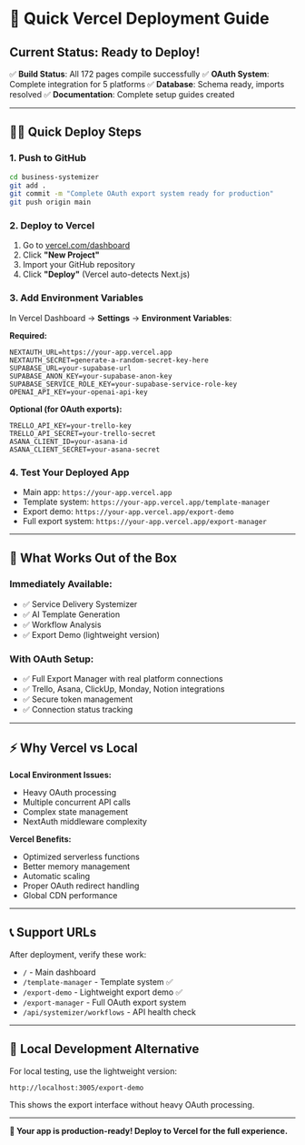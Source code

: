 # 🚀 Quick Vercel Deployment Guide

## **Current Status: Ready to Deploy!**
✅ **Build Status**: All 172 pages compile successfully
✅ **OAuth System**: Complete integration for 5 platforms
✅ **Database**: Schema ready, imports resolved
✅ **Documentation**: Complete setup guides created

---

## **🏃‍♂️ Quick Deploy Steps**

### **1. Push to GitHub**
```bash
cd business-systemizer
git add .
git commit -m "Complete OAuth export system ready for production"
git push origin main
```

### **2. Deploy to Vercel**
1. Go to [vercel.com/dashboard](https://vercel.com/dashboard)
2. Click **"New Project"**
3. Import your GitHub repository
4. Click **"Deploy"** (Vercel auto-detects Next.js)

### **3. Add Environment Variables**
In Vercel Dashboard → **Settings** → **Environment Variables**:

**Required:**
```
NEXTAUTH_URL=https://your-app.vercel.app
NEXTAUTH_SECRET=generate-a-random-secret-key-here
SUPABASE_URL=your-supabase-url
SUPABASE_ANON_KEY=your-supabase-anon-key
SUPABASE_SERVICE_ROLE_KEY=your-supabase-service-role-key
OPENAI_API_KEY=your-openai-api-key
```

**Optional (for OAuth exports):**
```
TRELLO_API_KEY=your-trello-key
TRELLO_API_SECRET=your-trello-secret
ASANA_CLIENT_ID=your-asana-id
ASANA_CLIENT_SECRET=your-asana-secret
```

### **4. Test Your Deployed App**
- Main app: `https://your-app.vercel.app`
- Template system: `https://your-app.vercel.app/template-manager`
- Export demo: `https://your-app.vercel.app/export-demo`
- Full export system: `https://your-app.vercel.app/export-manager`

---

## **🎯 What Works Out of the Box**

### **Immediately Available:**
- ✅ Service Delivery Systemizer
- ✅ AI Template Generation
- ✅ Workflow Analysis
- ✅ Export Demo (lightweight version)

### **With OAuth Setup:**
- ✅ Full Export Manager with real platform connections
- ✅ Trello, Asana, ClickUp, Monday, Notion integrations
- ✅ Secure token management
- ✅ Connection status tracking

---

## **⚡ Why Vercel vs Local**

**Local Environment Issues:**
- Heavy OAuth processing
- Multiple concurrent API calls
- Complex state management
- NextAuth middleware complexity

**Vercel Benefits:**
- Optimized serverless functions
- Better memory management
- Automatic scaling
- Proper OAuth redirect handling
- Global CDN performance

---

## **📞 Support URLs**

After deployment, verify these work:
- `/` - Main dashboard
- `/template-manager` - Template system ✅
- `/export-demo` - Lightweight export demo ✅
- `/export-manager` - Full OAuth export system
- `/api/systemizer/workflows` - API health check

---

## **🚨 Local Development Alternative**

For local testing, use the lightweight version:
```
http://localhost:3005/export-demo
```

This shows the export interface without heavy OAuth processing.

---

**🎉 Your app is production-ready! Deploy to Vercel for the full experience.**
